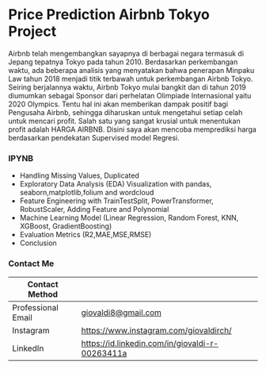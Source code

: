 # Price Prediction Airbnb Tokyo Project

Airbnb telah mengembangkan sayapnya di berbagai negara termasuk di Jepang tepatnya Tokyo pada tahun 2010. Berdasarkan perkembangan waktu, ada beberapa analisis yang menyatakan bahwa penerapan Minpaku Law tahun 2018 menjadi titik terbawah untuk perkembangan Airbnb Tokyo. Seiring berjalannya waktu, Airbnb Tokyo mulai bangkit dan di tahun 2019 diumumkan sebagai Sponsor dari perhelatan Olimpiade Internasional yaitu 2020 Olympics. Tentu hal ini akan memberikan dampak positif bagi Pengusaha Airbnb, sehingga diharuskan untuk mengetahui setiap celah untuk mencari profit. Salah satu yang sangat krusial untuk menentukan profit adalah HARGA AIRBNB. Disini saya akan mencoba memprediksi harga berdasarkan pendekatan Supervised model Regresi.

### IPYNB

- Handling Missing Values, Duplicated
- Exploratory Data Analysis (EDA) Visualization with pandas, seaborn,matplotlib,folium and wordcloud
- Feature Engineering with TrainTestSplit, PowerTransformer, RobustScaler, Adding Feature and Polynomial
- Machine Learning Model (Linear Regression, Random Forest, KNN, XGBoost, GradientBoosting)
- Evaluation Metrics (R2,MAE,MSE,RMSE)
- Conclusion

  
### Contact Me

| Contact Method |  |
| --- | --- |
| Professional Email | giovaldi8@gmail.com |
| Instagram | https://www.instagram.com/giovaldirch/ |
| LinkedIn | https://id.linkedin.com/in/giovaldi-r-00263411a |

